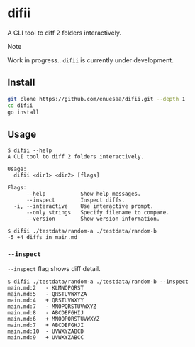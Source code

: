 # difii
A CLI tool to diff 2 folders interactively.

> [!Note]
> Work in progress.. `difii` is currently under development.

## Install
```bash
git clone https://github.com/enuesaa/difii.git --depth 1
cd difii
go install
```

## Usage
```console
$ difii --help
A CLI tool to diff 2 folders interactively.

Usage:
  difii <dir1> <dir2> [flags]

Flags:
      --help           Show help messages.
      --inspect        Inspect diffs.
  -i, --interactive    Use interactive prompt.
      --only strings   Specify filename to compare.
      --version        Show version information.
```
```console
$ difii ./testdata/random-a ./testdata/random-b
-5 +4 diffs in main.md
```

### `--inspect`
`--inspect` flag shows diff detail.
```console
$ difii ./testdata/random-a ./testdata/random-b --inspect
main.md:2   - KLMNOPQRST
main.md:5   - QRSTUVWXYZA
main.md:4   + QRSTUVWXYY
main.md:7   - MNOPQRSTUVWXYZ
main.md:8   - ABCDEFGHIJ
main.md:6   + MNOOPQRSTUVWXYZ
main.md:7   + ABCDEFGHJI
main.md:10  - UVWXYZABCD
main.md:9   + UVWXYZABCC
```
